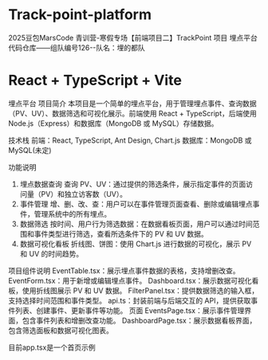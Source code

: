 # Track-point-platform
2025豆包MarsCode 青训营-寒假专场【前端项目二】TrackPoint 项目 埋点平台代码仓库——组队编号126--队名：埋的都队
# React + TypeScript + Vite

埋点平台
项目简介
本项目是一个简单的埋点平台，用于管理埋点事件、查询数据（PV、UV）、数据筛选和可视化展示。前端使用 React + TypeScript，后端使用 Node.js（Express）和数据库（MongoDB 或 MySQL）存储数据。

技术栈
前端：React, TypeScript, Ant Design, Chart.js
数据库：MongoDB 或 MySQL(未定)

功能说明
1. 埋点数据查询
查询 PV、UV：通过提供的筛选条件，展示指定事件的页面访问量（PV）和独立访客数（UV）。
2. 事件管理
增、删、改、查：用户可以在事件管理页面查看、删除或编辑埋点事件，管理系统中的所有埋点。
3. 数据筛选
按时间、用户行为筛选数据：在数据看板页面，用户可以通过时间范围和事件类型进行筛选，查看所选条件下的 PV 和 UV 数据。
4. 数据可视化看板
折线图、饼图：使用 Chart.js 进行数据的可视化，展示 PV 和 UV 的时间趋势。

项目组件说明
EventTable.tsx：展示埋点事件数据的表格，支持增删改查。
EventForm.tsx：用于新增或编辑埋点事件。
Dashboard.tsx：展示数据可视化看板，使用折线图展示 PV 和 UV 数据。
FilterPanel.tsx：提供数据筛选的输入框，支持选择时间范围和事件类型。
api.ts：封装前端与后端交互的 API，提供获取事件列表、创建事件、更新事件等功能。
页面
EventsPage.tsx：展示事件管理界面，包含事件列表和增删改查功能。
DashboardPage.tsx：展示数据看板界面，包含筛选面板和数据可视化图表。

目前app.tsx是一个首页示例

